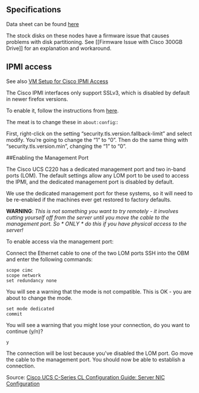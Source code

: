 ## Specifications
Data sheet can be found [here](https://www.google.com/webhp?sourceid=chrome-instant&rlz=1C5CHFA_enTH540US541&ion=1&espv=2&ie=UTF-8#q=ucs+c220+m3+sff+datasheet)

The stock disks on these nodes have a firmware issue that causes problems with disk partitioning.  See [[Firmware Issue with Cisco 300GB Drive]] for an explanation and workaround.

## IPMI access

See also [VM Setup for Cisco IPMI Access](VM-Setup-for-Cisco-IPMI-Access.html)

The Cisco IPMI interfaces only support SSLv3, which is disabled by default in newer firefox versions.

To enable it, follow the instructions from [here](http://www.ryananddebi.com/2014/12/10/bypassing-the-ssl_error_no_cypher_overlap-error-in-firefox-34/).

 The meat is to change these in `about:config`::

First, right-click on the setting “security.tls.version.fallback-limit” and select modify.  You’re going to change the “1” to “0”.  Then do the same thing with “security.tls.version.min”, changing the “1” to “0”.

##Enabling the Management Port

The Cisco UCS C220 has a dedicated management port and two in-band ports (LOM).  The default settings allow any LOM port to be used to access the IPMI, and the dedicated management port is disabled by default.  

We use the dedicated management port for these systems, so it will need to be re-enabled if the machines ever get restored to factory defaults.

**WARNING**: *This is not something you want to try remotely - it involves cutting yourself off from the server until you move the cable to the management port.  So * ONLY * do this if you have physical access to the server!*

To enable access via the management port:

Connect the Ethernet cable to one of the two LOM ports
SSH into the OBM and enter the following commands:

    scope cimc
    scope network
    set redundancy none

You will see a warning that the mode is not compatible.  This is OK - you are about to change the mode.

    set mode dedicated
    commit

You will see a warning that you might lose your connection, do you want to continue (y/n)?

    y

The connection will be lost because you've disabled the LOM port.  Go move the cable to the management port.  You should now be able to establish a connection.

Source:
[Cisco UCS C-Series CL Configuration Guide: Server NIC Configuration ](http://www.cisco.com/c/en/us/td/docs/unified_computing/ucs/c/sw/cli/config/guide/2-0/b_Cisco_UCS_C-Series_CLI_Configuration_Guide_201/b_Cisco_UCS_C-Series_CLI_Configuration_Guide_201_chapter_01000.html#d43507e44a1635)
